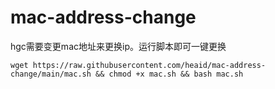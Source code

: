# mac-address-change

hgc需要变更mac地址来更换ip。运行脚本即可一键更换

```
wget https://raw.githubusercontent.com/heaid/mac-address-change/main/mac.sh && chmod +x mac.sh && bash mac.sh

```
